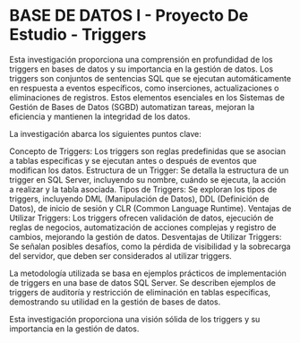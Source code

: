 # BASE DE DATOS I - Proyecto De Estudio - Triggers

Esta investigación proporciona una comprensión en profundidad de los triggers en bases de datos y su importancia en la gestión de
datos. Los triggers son conjuntos de sentencias SQL que se ejecutan automáticamente en respuesta a eventos específicos, como
inserciones, actualizaciones o eliminaciones de registros. Estos elementos esenciales en los Sistemas de Gestión de Bases de Datos
(SGBD) automatizan tareas, mejoran la eficiencia y mantienen la integridad de los datos.

La investigación abarca los siguientes puntos clave:

  Concepto de Triggers: Los triggers son reglas predefinidas que se asocian a tablas específicas y se ejecutan antes o después de eventos que modifican los datos.
  Estructura de un Trigger: Se detalla la estructura de un trigger en SQL Server, incluyendo su nombre, cuándo se ejecuta, la acción a realizar y la tabla asociada.
  Tipos de Triggers: Se exploran los tipos de triggers, incluyendo DML (Manipulación de Datos), DDL (Definición de Datos), de inicio de sesión y CLR (Common Language Runtime).
  Ventajas de Utilizar Triggers: Los triggers ofrecen validación de datos, ejecución de reglas de negocios, automatización de acciones complejas y registro de cambios, mejorando la gestión de datos.
  Desventajas de Utilizar Triggers: Se señalan posibles desafíos, como la pérdida de visibilidad y la sobrecarga del servidor, que deben ser considerados al utilizar triggers.

La metodología utilizada se basa en ejemplos prácticos de implementación de triggers en una base de datos SQL Server. Se describen
ejemplos de triggers de auditoría y restricción de eliminación en tablas específicas, demostrando su utilidad en la gestión de bases
de datos.

Esta investigación proporciona una visión sólida de los triggers y su importancia en la gestión de datos.
